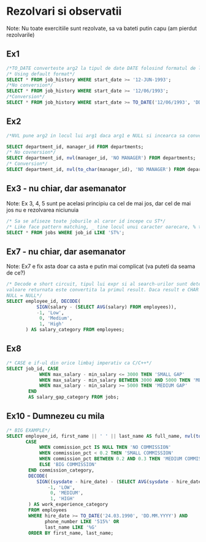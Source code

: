 # Rezolvari si observatii

Note: Nu toate exercitiile sunt rezolvate, sa va bateti putin capu (am pierdut rezolvarile)

## Ex1

```sql
/*TO_DATE converteste arg2 la tipul de date DATE folosind formatul de la arg1*/
/* Using default format*/
SELECT * FROM job_history WHERE start_date >= '12-JUN-1993';
/*No conversion*/
SELECT * FROM job_history WHERE start_date >= '12/06/1993';
/*Conversion*/
SELECT * FROM job_history WHERE start_date >= TO_DATE('12/06/1993', 'DD/MM/YYYY');

```

## Ex2

```sql
/*NVL pune arg2 in locul lui arg1 daca arg1 e NULL si incearca sa converteasca arg2 la tipul lui arg1*/

SELECT department_id, manager_id FROM departments;
/* No covnersion*/
SELECT department_id, nvl(manager_id, 'NO MANAGER') FROM departments;
/* Conversion*/
SELECT department_id, nvl(to_char(manager_id), 'NO MANAGER') FROM departments;

```

## Ex3 - nu chiar, dar asemanator

Note: Ex 3, 4, 5 sunt pe acelasi principiu ca cel de mai jos, dar cel de mai jos nu e rezolvarea niciunuia

```sql
/* Sa se afiseze toate joburile al caror id incepe cu ST*/
/* Like face pattern matching, _ tine locul unui caracter oarecare, % tine locul a oricate caractere*/
SELECT * FROM jobs WHERE job_id LIKE 'ST%';
```

## Ex7 - nu chiar, dar asemanator

Note: Ex7 e fix asta doar ca asta e putin mai complicat (va puteti da seama de ce?)

```sql
/* Decode e short circuit, tipul lui expr si al search-urilor sunt determinate de primul search
valoare returnata este convertita la primul result. Daca result e CHAR sau NULL, tipul sau devine VARCHAR2
NULL = NULL*/
SELECT employee_id, DECODE(
           SIGN(salary - (SELECT AVG(salary) FROM employees)), 
           -1, 'Low', 
            0, 'Medium',
            1, 'High'
       ) AS salary_category FROM employees;
```

## Ex8

```sql
/* CASE e if-ul din orice limbaj imperativ ca C/C++*/
SELECT job_id, CASE 
            WHEN max_salary - min_salary <= 3000 THEN 'SMALL GAP'
            WHEN max_salary - min_salary BETWEEN 3000 AND 5000 THEN 'MEDIUM GAP'
            WHEN max_salary - min_salary >= 5000 THEN 'MEDIUM GAP'
        END
        AS salary_gap_category FROM jobs;
```

## Ex10 - Dumnezeu cu mila

```sql
/* BIG EXAMPLE*/
SELECT employee_id, first_name || ' ' || last_name AS full_name, nvl(to_char(department_id), 'NO DEPARTMENT') AS department,
       CASE 
            WHEN commission_pct IS NULL THEN 'NO COMMISSION'
            WHEN commission_pct < 0.2 THEN 'SMALL COMMISSION'
            WHEN commission_pct BETWEEN 0.2 AND 0.3 THEN 'MEDIUM COMMISSION'
            ELSE 'BIG COMMISSION'
        END commission_category,
        DECODE(
           SIGN((sysdate - hire_date) - (SELECT AVG(sysdate - hire_date) FROM employees)), 
               -1, 'LOW', 
                0, 'MEDIUM', 
                1, 'HIGH'
        ) AS work_experience_category
        FROM employees 
        WHERE hire_date >= TO_DATE('24.03.1990', 'DD.MM.YYYY') AND
              phone_number LIKE '515%' OR
              last_name LIKE '%G' 
        ORDER BY first_name, last_name;
```
